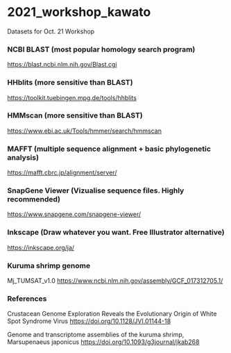 # 2021_workshop_kawato
Datasets for Oct. 21 Workshop

### NCBI BLAST (most popular homology search program)
https://blast.ncbi.nlm.nih.gov/Blast.cgi

### HHblits (more sensitive than BLAST)
https://toolkit.tuebingen.mpg.de/tools/hhblits

### HMMscan (more sensitive than BLAST)
https://www.ebi.ac.uk/Tools/hmmer/search/hmmscan

### MAFFT (multiple sequence alignment + basic phylogenetic analysis)
https://mafft.cbrc.jp/alignment/server/

### SnapGene Viewer (Vizualise sequence files. Highly recommended)
https://www.snapgene.com/snapgene-viewer/

### Inkscape (Draw whatever you want. Free Illustrator alternative)
https://inkscape.org/ja/


### Kuruma shrimp genome
Mj_TUMSAT_v1.0
https://www.ncbi.nlm.nih.gov/assembly/GCF_017312705.1/

### References
Crustacean Genome Exploration Reveals the Evolutionary Origin of White Spot Syndrome Virus
https://doi.org/10.1128/JVI.01144-18 

Genome and transcriptome assemblies of the kuruma shrimp, Marsupenaeus japonicus 
https://doi.org/10.1093/g3journal/jkab268
